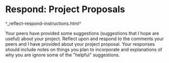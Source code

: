Respond: Project Proposals
==========================

^_reflect-respond-instructions.html^

Your peers have provided some suggestions (suggestions that I hope are
useful) about your project.  Reflect upon and respond to the comments your 
peers and I have provided about your project proposal.  Your responses 
should include notes on things you plan to incorporate and explanations
of why you are ignore some of the "helpful" suggestions.
